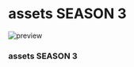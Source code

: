 # assets SEASON 3

<img alt="preview" src="https://fortnite.gg/img/seasons/bg/3.jpg"/>

### assets SEASON 3
